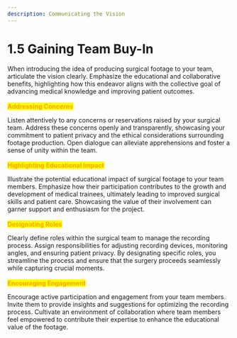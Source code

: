 ```yaml
---
description: Communicating the Vision
---
```


# 1.5 Gaining Team Buy-In

When introducing the idea of producing surgical footage to your team, articulate the vision clearly. Emphasize the educational and collaborative benefits, highlighting how this endeavor aligns with the collective goal of advancing medical knowledge and improving patient outcomes.\
\
<mark style="color:orange;">**Addressing Concerns**</mark>

Listen attentively to any concerns or reservations raised by your surgical team. Address these concerns openly and transparently, showcasing your commitment to patient privacy and the ethical considerations surrounding footage production. Open dialogue can alleviate apprehensions and foster a sense of unity within the team.\
\
<mark style="color:orange;">**Highlighting Educational Impact**</mark>

Illustrate the potential educational impact of surgical footage to your team members. Emphasize how their participation contributes to the growth and development of medical trainees, ultimately leading to improved surgical skills and patient care. Showcasing the value of their involvement can garner support and enthusiasm for the project.\
\
<mark style="color:orange;">**Designating Roles**</mark>

Clearly define roles within the surgical team to manage the recording process. Assign responsibilities for adjusting recording devices, monitoring angles, and ensuring patient privacy. By designating specific roles, you streamline the process and ensure that the surgery proceeds seamlessly while capturing crucial moments.\
\
<mark style="color:orange;">**Encouraging Engagement**</mark>

Encourage active participation and engagement from your team members. Invite them to provide insights and suggestions for optimizing the recording process. Cultivate an environment of collaboration where team members feel empowered to contribute their expertise to enhance the educational value of the footage.
